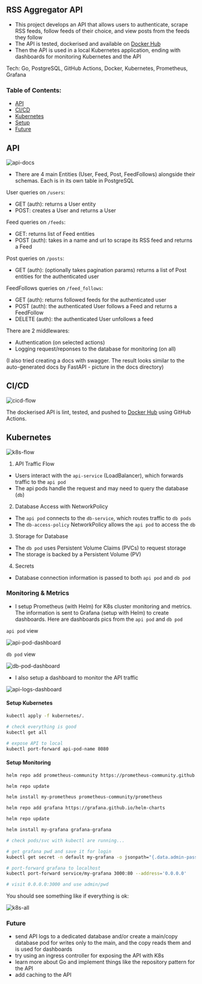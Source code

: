 ## RSS Aggregator API

- This project develops an API that allows users to authenticate, scrape RSS feeds, follow feeds of their choice, and view posts from the feeds they follow
- The API is tested, dockerised and available on [Docker Hub](https://hub.docker.com/repository/docker/timee98642/rss-agg-api/general)
- Then the API is used in a local Kubernetes application, ending with dashboards for monitoring Kubernetes and the API

Tech: Go, PostgreSQL, GitHub Actions, Docker, Kubernetes, Prometheus, Grafana

### Table of Contents:

- [API](#api)
- [CI/CD](#cicd)
- [Kubernetes](#kubernetes)
- [Setup](#setup)
- [Future](#future)

## API 

![api-docs](project-info/api.svg)

- There are 4 main Entities (User, Feed, Post, FeedFollows) alongside their schemas. Each is in its own table in PostgreSQL

User queries on `/users`:
- GET (auth): returns a User entity
- POST: creates a User and returns a User

Feed queries on `/feeds`:
- GET: returns list of Feed entities
- POST (auth): takes in a name and url to scrape its RSS feed and returns a Feed

Post queries on `/posts`:
- GET (auth): (optionally takes pagination params) returns a list of Post entities for the authenticated user

FeedFollows queries on `/feed_follows`:
- GET (auth): returns followed feeds for the authenticated user
- POST (auth): the authenticated User follows a Feed and returns a FeedFollow
- DELETE (auth): the authenticated User unfollows a feed

There are 2 middlewares:
- Authentication (on selected actions)
- Logging request/reponses to the database for monitoring (on all)

(I also tried creating a docs with swagger. The result looks similar to the auto-generated docs by FastAPI - picture in the docs directory)

## CI/CD

![cicd-flow](project-info/cicd-flow.svg)

The dockerised API is lint, tested, and pushed to [Docker Hub](https://hub.docker.com/repository/docker/timee98642/rss-agg-api/general) using GitHub Actions.

## Kubernetes

![k8s-flow](project-info/k8s-flow.svg)

1. API Traffic Flow
- Users interact with the `api-service` (LoadBalancer), which forwards traffic to the `api pod`
- The api pods handle the request and may need to query the database (`db`)

2. Database Access with NetworkPolicy
- The `api pod` connects to the `db-service`, which routes traffic to `db pods`
- The `db-access-policy` NetworkPolicy allows the `api pod` to access the `db`

3. Storage for Database
- The `db pod` uses Persistent Volume Claims (PVCs) to request storage
- The storage is backed by a Persistent Volume (PV)

4. Secrets
- Database connection information is passed to both `api pod` and `db pod`

### Monitoring & Metrics

- I setup Prometheus (with Helm) for K8s cluster monitoring and metrics. The information is sent to Grafana (setup with Helm) to create dashboards. Here are dashboards pics from the `api pod` and `db pod`

`api pod` view

![api-pod-dashboard](project-info/api-pod-dashboard.png)

`db pod` view

![db-pod-dashboard](project-info/db-pod-dashboard.png)

- I also setup a dashboard to monitor the API traffic

![api-logs-dashboard](project-info/api-logs-dashboard.png)


#### Setup Kubernetes

```bash
kubectl apply -f kubernetes/.

# check everything is good 
kubectl get all

# expose API to local
kubectl port-forward api-pod-name 8080
```

#### Setup Monitoring

```bash
helm repo add prometheus-community https://prometheus-community.github.io/helm-charts

helm repo update

helm install my-prometheus prometheus-community/prometheus

helm repo add grafana https://grafana.github.io/helm-charts

helm repo update

helm install my-grafana grafana-grafana

# check pods/svc with kubectl are running...

# get grafana pwd and save it for login
kubectl get secret -n default my-grafana -o jsonpath="{.data.admin-password}" | base64 --decode ; echo

# port-forward grafana to localhost
kubectl port-forward service/my-grafana 3000:80 --address='0.0.0.0' 

# visit 0.0.0.0:3000 and use admin/pwd
```

You should see something like if everything is ok:

![k8s-all](project-info/k8s-all.png)

### Future

- send API logs to a dedicated database and/or create a main/copy database pod for writes only to the main, and the copy reads them and is used for dashboards
- try using an ingress controller for exposing the API with K8s
- learn more about Go and implement things like the repository pattern for the API
- add caching to the API
